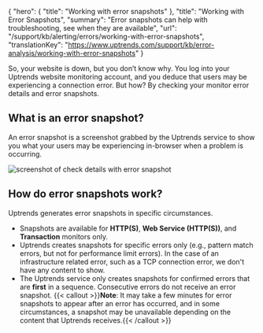 {
  "hero": {
    "title": "Working with error snapshots"
  },
  "title": "Working with Error Snapshots",
  "summary": "Error snapshots can help with troubleshooting, see when they are available",
  "url": "/support/kb/alerting/errors/working-with-error-snapshots",
  "translationKey": "https://www.uptrends.com/support/kb/error-analysis/working-with-error-snapshots"
}

So, your website is down, but you don’t know why. You log into your Uptrends website monitoring account, and you deduce that users may be experiencing a connection error. But how? By checking your monitor error details and error snapshots.

## What is an error snapshot?

An error snapshot is a screenshot grabbed by the Uptrends service to show you what your users may be experiencing in-browser when a problem is occurring.

![screenshot of check details with error snapshot](/img/content/scr_check-details-with-error-snapshot.min.png)

## How do error snapshots work?

Uptrends generates error snapshots in specific circumstances.

- Snapshots are available for **HTTP(S)**, **Web Service (HTTP(S))**, and **Transaction** monitors only.
- Uptrends creates snapshots for specific errors only (e.g., pattern match errors, but not for performance limit errors). In the case of an infrastructure related error, such as a TCP connection error, we don't have any content to show.  
- The Uptrends service only creates snapshots for confirmed errors that are **first** in a sequence. Consecutive errors do not receive an error snapshot. {{< callout >}}**Note**: It may take a few minutes for error snapshots to appear after an error has occurred, and in some circumstances, a snapshot may be unavailable depending on the content that Uptrends receives.{{< /callout >}}

